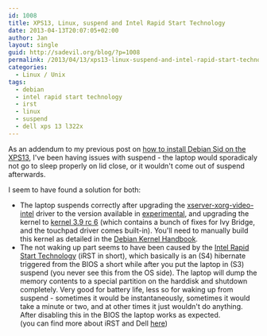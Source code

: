 ```yaml
---
id: 1008
title: XPS13, Linux, suspend and Intel Rapid Start Technology
date: 2013-04-13T20:07:05+02:00
author: Jan
layout: single
guid: http://sadevil.org/blog/?p=1008
permalink: /2013/04/13/xps13-linux-suspend-and-intel-rapid-start-technology/
categories:
  - Linux / Unix
tags:
  - debian
  - intel rapid start technology
  - irst
  - linux
  - suspend
  - dell xps 13 l322x
---
```

As an addendum to my previous post on [how to install Debian Sid on the XPS13](/2013/04/07/dell-xps-13-and-debian-sid/), I've been having issues with suspend - the laptop would sporadicaly not go to sleep properly on lid close, or it wouldn't come out of suspend afterwards.

I seem to have found a solution for both:

  * The laptop suspends correctly after upgrading the [xserver-xorg-video-intel](http://packages.debian.org/search?keywords=xserver-xorg-video-intel) driver to the version available in [experimental](http://wiki.debian.org/DebianExperimental), and upgrading the kernel to [kernel 3.9 rc 6](https://www.kernel.org/pub/linux/kernel/v3.x/testing/linux-3.9-rc6.tar.xz) (which contains a bunch of fixes for Ivy Bridge, and the touchpad driver comes built-in). You'll need to manually build this kernel as detailed in the [Debian Kernel Handbook](http://kernel-handbook.alioth.debian.org/).
  * The not waking up part seems to have been caused by the [Intel Rapid Start Technology](http://software.intel.com/en-us/articles/what-is-intel-rapid-start-technology) (iRST in short), which basically is an (S4) hibernate triggered from the BIOS a short while after you put the laptop in (S3) suspend (you never see this from the OS side). The laptop will dump the memory contents to a special partition on the harddisk and shutdown completely. Very good for battery life, less so for waking up from suspend - sometimes it would be instantaneously, sometimes it would take a minute or two, and at other times it just wouldn't do anything.  
    After disabling this in the BIOS the laptop works as expected.  
    (you can find more about iRST and Dell [here](http://en.community.dell.com/dell-blogs/direct2dell/b/direct2dell/archive/2012/04/13/dell-whitepaper-intel-responsiveness-technologies-setup-guide.aspx))